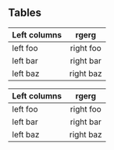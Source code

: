 ## Tables

| Left columns  |rgerg|
| ------------- |:-------------:|
| left foo      | right foo     |
| left bar      | right bar     |
| left baz      | right baz     |

| Left columns  |rgerg|
| ------------- |:-------------:|
| left foo      | right foo     |
| left bar      | right bar     |
| left baz      | right baz     |